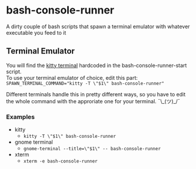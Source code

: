 # bash-console-runner
A dirty couple of bash scripts that spawn a terminal emulator with whatever executable you feed to it

## Terminal Emulator
You will find the [kitty terminal](https://github.com/kovidgoyal/kitty) hardcoded in the bash-console-runner-start script.  
To use your terminal emulator of choice, edit this part:  
`SPAWN_TERMINAL_COMMAND="kitty -T \"$1\" bash-console-runner"`

Different terminals handle this in pretty different ways, so you have to edit the whole command with the approriate one for your terminal.  ¯\\\_(ツ)_/¯ 

### Examples
* kitty
  + `kitty -T \"$1\" bash-console-runner`
* gnome terminal
  + `gnome-terminal --title=\"$1\" -- bash-console-runner`
* xterm
  + `xterm -e bash-console-runner`
